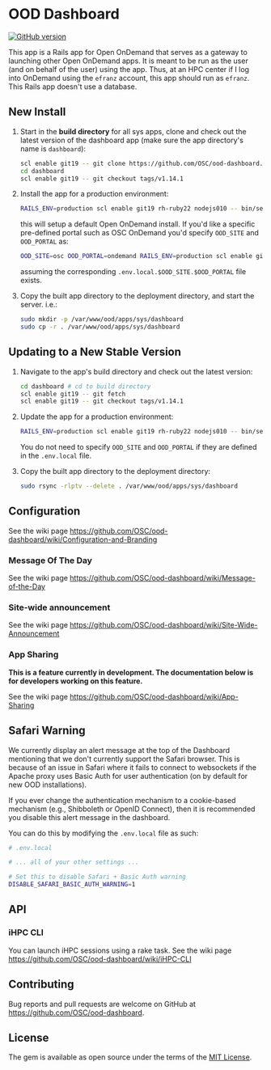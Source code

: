 # OOD Dashboard

[![GitHub version](https://badge.fury.io/gh/OSC%2Food-dashboard.svg)](https://badge.fury.io/gh/OSC%2Food-dashboard)

This app is a Rails app for Open OnDemand that serves as a gateway to launching
other Open OnDemand apps. It is meant to be run as the user (and on behalf of
the user) using the app. Thus, at an HPC center if I log into OnDemand using
the `efranz` account, this app should run as `efranz`. This Rails app doesn't
use a database.

## New Install


1. Start in the **build directory** for all sys apps, clone and check out the
   latest version of the dashboard app (make sure the app directory's name is
   `dashboard`):

   ```sh
   scl enable git19 -- git clone https://github.com/OSC/ood-dashboard.git dashboard
   cd dashboard
   scl enable git19 -- git checkout tags/v1.14.1
   ```

2. Install the app for a production environment:

   ```sh
   RAILS_ENV=production scl enable git19 rh-ruby22 nodejs010 -- bin/setup
   ```

   this will setup a default Open OnDemand install. If you'd like a specific
   pre-defined portal such as OSC OnDemand you'd specify `OOD_SITE` and
   `OOD_PORTAL` as:

   ```sh
   OOD_SITE=osc OOD_PORTAL=ondemand RAILS_ENV=production scl enable git19 rh-ruby22 nodejs010 -- bin/setup
   ```

   assuming the corresponding `.env.local.$OOD_SITE.$OOD_PORTAL` file exists.

3. Copy the built app directory to the deployment directory, and start the
   server. i.e.:

   ```sh
   sudo mkdir -p /var/www/ood/apps/sys/dashboard
   sudo cp -r . /var/www/ood/apps/sys/dashboard
   ```

## Updating to a New Stable Version

1. Navigate to the app's build directory and check out the latest version:

   ```sh
   cd dashboard # cd to build directory
   scl enable git19 -- git fetch
   scl enable git19 -- git checkout tags/v1.14.1
   ```

2. Update the app for a production environment:

   ```sh
   RAILS_ENV=production scl enable git19 rh-ruby22 nodejs010 -- bin/setup
   ```

   You do not need to specify `OOD_SITE` and `OOD_PORTAL` if they are defined
   in the `.env.local` file.

3. Copy the built app directory to the deployment directory:

   ```sh
   sudo rsync -rlptv --delete . /var/www/ood/apps/sys/dashboard
   ```

## Configuration

See the wiki page https://github.com/OSC/ood-dashboard/wiki/Configuration-and-Branding

### Message Of The Day

See the wiki page https://github.com/OSC/ood-dashboard/wiki/Message-of-the-Day

### Site-wide announcement

See the wiki page https://github.com/OSC/ood-dashboard/wiki/Site-Wide-Announcement

### App Sharing

**This is a feature currently in development. The documentation below is for developers working on this feature.**

See the wiki page https://github.com/OSC/ood-dashboard/wiki/App-Sharing

## Safari Warning

We currently display an alert message at the top of the Dashboard mentioning
that we don't currently support the Safari browser. This is because of an issue
in Safari where it fails to connect to websockets if the Apache proxy uses
Basic Auth for user authentication (on by default for new OOD installations).

If you ever change the authentication mechanism to a cookie-based mechanism
(e.g., Shibboleth or OpenID Connect), then it is recommended you disable this
alert message in the dashboard.

You can do this by modifying the `.env.local` file as such:

```sh
# .env.local

# ... all of your other settings ...

# Set this to disable Safari + Basic Auth warning
DISABLE_SAFARI_BASIC_AUTH_WARNING=1
```

## API

### iHPC CLI

You can launch iHPC sessions using a rake task. See the wiki page
https://github.com/OSC/ood-dashboard/wiki/iHPC-CLI

## Contributing

Bug reports and pull requests are welcome on GitHub at
https://github.com/OSC/ood-dashboard.

## License

The gem is available as open source under the terms of the [MIT
License](http://opensource.org/licenses/MIT).
